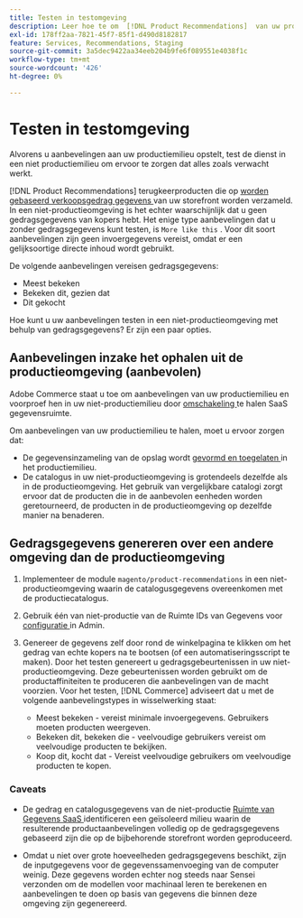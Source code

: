 ```yaml
---
title: Testen in testomgeving
description: Leer hoe te om  [!DNL Product Recommendations]  van uw productiemilieu in uw het opvoeren milieu voor testende doeleinden te gebruiken.
exl-id: 178ff2aa-7821-45f7-85f1-d490d8182817
feature: Services, Recommendations, Staging
source-git-commit: 3a5dec9422aa34eeb204b9fe6f089551e4038f1c
workflow-type: tm+mt
source-wordcount: '426'
ht-degree: 0%

---
```


# Testen in testomgeving

Alvorens u aanbevelingen aan uw productiemilieu opstelt, test de dienst in een niet productiemilieu om ervoor te zorgen dat alles zoals verwacht werkt.

[!DNL Product Recommendations] terugkeerproducten die op [ worden gebaseerd verkoopsgedrag gegevens ](behavioral-data.md) van uw storefront worden verzameld. In een niet-productieomgeving is het echter waarschijnlijk dat u geen gedragsgegevens van kopers hebt. Het enige type aanbevelingen dat u zonder gedragsgegevens kunt testen, is `More like this` . Voor dit soort aanbevelingen zijn geen invoergegevens vereist, omdat er een gelijksoortige directe inhoud wordt gebruikt.

De volgende aanbevelingen vereisen gedragsgegevens:

- Meest bekeken
- Bekeken dit, gezien dat
- Dit gekocht

Hoe kunt u uw aanbevelingen testen in een niet-productieomgeving met behulp van gedragsgegevens? Er zijn een paar opties.

## Aanbevelingen inzake het ophalen uit de productieomgeving (aanbevolen)

Adobe Commerce staat u toe om aanbevelingen van uw productiemilieu en voorproef hen in uw niet-productiemilieu door [ omschakeling ](settings.md) te halen SaaS gegevensruimte.

Om aanbevelingen van uw productiemilieu te halen, moet u ervoor zorgen dat:

- De gegevensinzameling van de opslag wordt [ gevormd en toegelaten ](install-configure.md) in het productiemilieu.
- De catalogus in uw niet-productieomgeving is grotendeels dezelfde als in de productieomgeving. Het gebruik van vergelijkbare catalogi zorgt ervoor dat de producten die in de aanbevolen eenheden worden geretourneerd, de producten in de productieomgeving op dezelfde manier na benaderen.

## Gedragsgegevens genereren over een andere omgeving dan de productieomgeving

1. Implementeer de module `magento/product-recommendations` in een niet-productieomgeving waarin de catalogusgegevens overeenkomen met de productiecatalogus.

1. Gebruik één van niet-productie van de Ruimte IDs van Gegevens voor [ configuratie ](../landing/saas.md#saas-configuration) in Admin.

1. Genereer de gegevens zelf door rond de winkelpagina te klikken om het gedrag van echte kopers na te bootsen (of een automatiseringsscript te maken). Door het testen genereert u gedragsgebeurtenissen in uw niet-productieomgeving. Deze gebeurtenissen worden gebruikt om de productaffiniteiten te produceren die aanbevelingen van de macht voorzien. Voor het testen, [!DNL Commerce] adviseert dat u met de volgende aanbevelingstypes in wisselwerking staat:

   - Meest bekeken - vereist minimale invoergegevens. Gebruikers moeten producten weergeven.
   - Bekeken dit, bekeken die - veelvoudige gebruikers vereist om veelvoudige producten te bekijken.
   - Koop dit, kocht dat - Vereist veelvoudige gebruikers om veelvoudige producten te kopen.

### Caveats

- De gedrag en catalogusgegevens van de niet-productie [ Ruimte van Gegevens SaaS ](../landing/saas.md#saas-configuration) identificeren een geïsoleerd milieu waarin de resulterende productaanbevelingen volledig op de gedragsgegevens gebaseerd zijn die op de bijbehorende storefront worden geproduceerd.

- Omdat u niet over grote hoeveelheden gedragsgegevens beschikt, zijn de inputgegevens voor de gegevenssamenvoeging van de computer weinig. Deze gegevens worden echter nog steeds naar Sensei verzonden om de modellen voor machinaal leren te berekenen en aanbevelingen te doen op basis van gegevens die binnen deze omgeving zijn gegenereerd.
